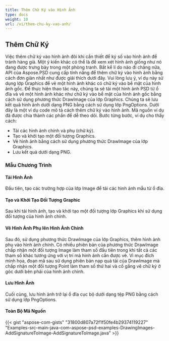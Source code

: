 ```yaml
---
title: Thêm Chữ Ký vào Hình Ảnh
type: docs
weight: 10
url: /vi/them-chu-ky-vao-anh/
---
```


## **Thêm Chữ Ký**


Việc thêm chữ ký vào hình ảnh đôi khi cần thiết để ký số vào hình ảnh để tránh hàng giả. Một ý kiến khác có thể là để xem xét hình ảnh giống như nó đang được trưng bày trong một phòng tranh. Bất kể lí do nào đi chăng nữa, API của Aspose.PSD cung cấp tính năng để thêm chữ ký vào hình ảnh bằng cách đơn giản nhất như được giải thích dưới đây. Vui lòng lưu ý, ví dụ này sử dụng lớp Graphics để vẽ một hình ảnh khác có chữ ký vào bề mặt của hình ảnh gốc. Để thực hiện thao tác này, chúng ta sẽ tải một hình ảnh PSD từ ổ đĩa và vẽ một hình ảnh khác như chữ ký vào bề mặt của hình ảnh gốc bằng cách sử dụng phương thức DrawImage của lớp Graphics. Chúng ta sẽ lưu kết quả hình ảnh dưới dạng PNG bằng cách sử dụng lớp PngOptions. Dưới đây là một ví dụ code mô tả cách thêm chữ ký vào hình ảnh. Mã nguồn ví dụ đã được chia thành các phần để dễ theo dõi. Bước từng bước, ví dụ cho thấy cách:

- Tải các hình ảnh chính và phụ (chữ ký).
- Tạo và khởi tạo một đối tượng Graphics.
- Vẽ hình ảnh bằng cách sử dụng phương thức DrawImage của lớp Graphics.
- Lưu kết quả dưới dạng PNG.
### **Mẫu Chương Trình**
#### **Tải Hình Ảnh**
Đầu tiên, tạo các trường hợp của lớp Image để tải các hình ảnh mẫu từ ổ đĩa.
#### **Tạo và Khởi Tạo Đối Tượng Graphic**
Sau khi tải hình ảnh, tạo và khởi tạo một đối tượng lớp Graphics khi sử dụng đối tượng của hình ảnh chính.
#### **Vẽ Hình Ảnh Phụ lên Hình Ảnh Chính**
Sau đó, sử dụng phương thức DrawImage của lớp Graphics, thêm hình ảnh phụ vào hình ảnh chính. Có nhiều phiên bản của phương thức DrawImage chấp nhận một đối tượng Image làm tham số đầu tiên trong khi tất cả các tham số khác tương ứng với vị trí mà hình ảnh cần được vẽ. Vì mục đích minh họa, đoạn mã sau sử dụng phiên bản nạp quá tải của DrawImage mà chấp nhận một đối tượng Point làm tham số thứ hai và cố gắng vẽ chữ ký ở góc dưới bên phải của hình ảnh chính.
#### **Lưu Hình Ảnh**
Cuối cùng, lưu hình ảnh trở lại ổ đĩa cục bộ dưới dạng tệp PNG bằng cách sử dụng lớp PngOptions.
#### **Toàn Bộ Mã Nguồn**
{{< gist "aspose-com-gists" "31800d807a72f1f50fe4b29374119227" "Examples-src-main-java-com-aspose-psd-examples-DrawingImages-AddSignatureToImage-AddSignatureToImage.java" >}}
